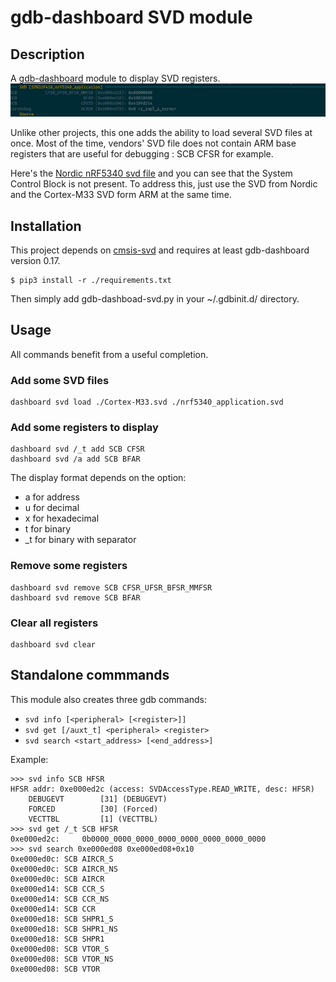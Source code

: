 # gdb-dashboard SVD module

## Description

A [gdb-dashboard](https://github.com/cyrus-and/gdb-dashboard) module to display SVD registers.
![example](gdb-dashboard-svd.png)

Unlike other projects, this one adds the ability to load several SVD files at once. Most of the time, vendors' SVD file does not contain ARM base registers that are useful for debugging : SCB CFSR for example.

Here's the [Nordic nRF5340 svd file](https://raw.githubusercontent.com/NordicSemiconductor/nrfx/master/mdk/nrf5340_application.svd) and you can see that the System Control Block is not present. To address this, just use the SVD from Nordic and the Cortex-M33 SVD form ARM at the same time.

## Installation

This project depends on [cmsis-svd](https://github.com/cmsis-svd/cmsis-svd) and requires at least gdb-dashboard version 0.17.
```
$ pip3 install -r ./requirements.txt
```

Then simply add gdb-dashboad-svd.py in your ~/.gdbinit.d/ directory.

## Usage

All commands benefit from a useful completion.

### Add some SVD files

```
dashboard svd load ./Cortex-M33.svd ./nrf5340_application.svd
```

### Add some registers to display

```
dashboard svd /_t add SCB CFSR
dashboard svd /a add SCB BFAR
```

The display format depends on the option:
- a for address
- u for decimal
- x for hexadecimal
- t for binary
- _t for binary with separator

### Remove some registers

```
dashboard svd remove SCB CFSR_UFSR_BFSR_MMFSR
dashboard svd remove SCB BFAR
```

### Clear all registers

```
dashboard svd clear
```

## Standalone commmands

This module also creates three gdb commands:
* ```svd info [<peripheral> [<register>]]```
* ```svd get [/auxt_t] <peripheral> <register>```
* ```svd search <start_address> [<end_address>]```

Example:
```
>>> svd info SCB HFSR
HFSR addr: 0xe000ed2c (access: SVDAccessType.READ_WRITE, desc: HFSR)
	DEBUGEVT        [31] (DEBUGEVT)
	FORCED          [30] (Forced)
	VECTTBL         [1] (VECTTBL)
>>> svd get /_t SCB HFSR
0xe000ed2c:     0b0000_0000_0000_0000_0000_0000_0000_0000
>>> svd search 0xe000ed08 0xe000ed08+0x10
0xe000ed0c: SCB AIRCR_S
0xe000ed0c: SCB AIRCR_NS
0xe000ed0c: SCB AIRCR
0xe000ed14: SCB CCR_S
0xe000ed14: SCB CCR_NS
0xe000ed14: SCB CCR
0xe000ed18: SCB SHPR1_S
0xe000ed18: SCB SHPR1_NS
0xe000ed18: SCB SHPR1
0xe000ed08: SCB VTOR_S
0xe000ed08: SCB VTOR_NS
0xe000ed08: SCB VTOR
```
